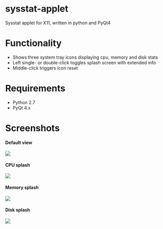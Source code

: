 sysstat-applet
==============

Sysstat applet for X11, written in python and PyQt4

Functionality
=============

- Shows three system tray icons displaying cpu, memory and disk stats
- Left single- or double-click toggles splash screen with extended info
- Middle-click triggers icon reset

Requirements
============

- Python 2.7
- PyQt 4.x

Screenshots
===========

#### Default view
![](https://raw.github.com/jmechnich/sysstat-applet/master/screens/screen-nosplash.png)

#### CPU splash
![](https://raw.github.com/jmechnich/sysstat-applet/master/screens/screen-splash-cpu.png)

#### Memory splash
![](https://raw.github.com/jmechnich/sysstat-applet/master/screens/screen-splash-mem.png)

#### Disk splash
![](https://raw.github.com/jmechnich/sysstat-applet/master/screens/screen-splash-disk.png)
